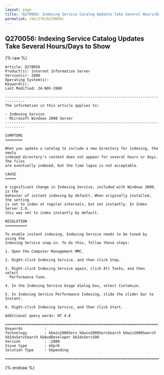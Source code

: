 ```yaml
---
layout: page
title: "Q270056: Indexing Service Catalog Updates Take Several Hours/Days to Show"
permalink: /kb/270/Q270056/
---
```


## Q270056: Indexing Service Catalog Updates Take Several Hours/Days to Show

{% raw %}

	Article: Q270056
	Product(s): Internet Information Server
	Version(s): 2000
	Operating System(s): 
	Keyword(s): 
	Last Modified: 24-NOV-2000
	
	-------------------------------------------------------------------------------
	The information in this article applies to:
	
	- Indexing Service 
	- Microsoft Windows 2000 Server 
	-------------------------------------------------------------------------------
	
	SYMPTOMS
	========
	
	When you update a catalog to include a new directory for indexing, the newly
	indexed directory's content does not appear for several hours or days. The files
	are eventually indexed, but the time lapse is not acceptable.
	
	CAUSE
	=====
	
	A significant change in Indexing Service, included with Windows 2000, is the
	behavior of instant indexing by default. When originally installed, the setting
	is set to index at regular intervals, but not instantly. In Index Server 2.0,
	this was set to index instantly by default.
	
	RESOLUTION
	==========
	
	To enable instant indexing, Indexing Service needs to be tuned by using the
	Indexing Service snap-in. To do this, follow these steps:
	
	1. Open the Computer Management MMC.
	
	2. Right-click Indexing Service, and then click Stop.
	
	3. Right-click Indexing Service again, click All Tasks, and then select
	  Performance Tune.
	
	4. In the Indexing Service Usage dialog box, select Customize.
	
	5. In Indexing Service Performance Indexing, slide the slider bar to Instant.
	
	6. Right-click Indexing Service, and then click Start.
	
	Additional query words: NT 4.0
	
	======================================================================
	Keywords          :  
	Technology        : kbwin2000Serv kbwin2000ServSearch kbwin2000Search kbIdxServSearch kbAudDeveloper kbIdxServ100
	Version           : :2000
	Issue type        : kbprb
	Solution Type     : kbpending
	
	=============================================================================
	

{% endraw %}
